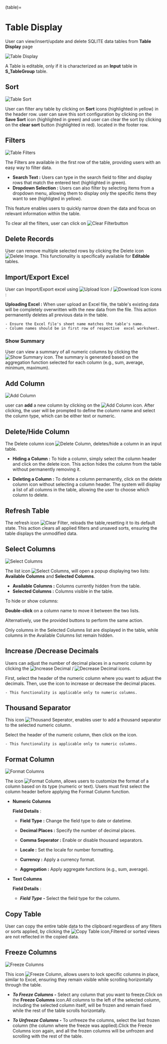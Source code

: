 (table)=

# Table Display

User can view/insert/update and delete SQLITE data tables from **Table Display** page

![Table Display](../images/table_display.png)

A Table is editable, only if it is characterized as an **Input** table in **S_TableGroup** table.

## Sort

![Table Sort](../images/sort_table.png)

User can filter any table by clicking on **Sort** icons (highlighted in yellow) in the header row. user can save this sort configuration by clicking on the **Save Sort** icon (highlighted in green) and user can clear the sort by clicking on the **clear sort** button (highlighted in red).  located in the footer row.


## Filters

![Table Filters](../images/table_filters.png)

The Filters are available in the first row of the table, providing users with an easy way to filter data.
* **Search Text :** Users can type in the search field to filter and display rows that match the entered text (highlighted in green).
* **Dropdown Selection :** Users can also filter by selecting items from a dropdown menu, allowing them to display only the specific items they want to see (highligted in yellow).

This feature enables users to quickly narrow down the data and focus on relevant information within the table.

To clear all the filters, user can click on ![Clear Filter](../images/icons/refresh_icon.png)button

## Delete Records

User can remove multiple selected rows by clicking the Delete icon ![Delete Image](../images/icons/trash-solid.png). This functionality is specifically available for **Editable** tables.

## Import/Export Excel

User can Import/Export excel using  ![Upload Icon](../images/icons/upload-solid.png) / ![Download Icon](../images/icons/download-solid.png) icons :

**Uploading Excel :** When user upload an Excel file, the table's existing data will be completely overwritten with the new data from the file. This action permanently deletes all previous data in the table.


```{note}
- Ensure the Excel file's sheet name matches the table's name.
- Column names should be in first row of respective  excel worksheet.
```
### Show Summary

User can view a summary of all numeric columns by clicking the ![Show Summary](../images/summary.png) icon. The summary is generated based on the aggregation function selected for each column (e.g., sum, average, minimum, maximum).

## Add Column

![Add Column](../images/import_excel.png)


user can **add** a new column by clicking on the ![Add Column](../images/icons/plus-circle-solid.png) icon. After clicking, the user will be prompted to define the column name and select the column type, which can be either text or numeric.

## Delete/Hide Column

The Delete column icon ![Delete Column](../images/icons/minus-circle-solid.png), deletes/hide a column in an input table.

* **Hiding a Column :** To hide a column, simply select the column header and click on the delete icon. This action hides the column from the table without permanently removing it.

* **Deleting a Column :** To delete a column permanently, click on the delete column icon without selecting a column header. The system will display a list of all columns in the table, allowing the user to choose which column to delete.


## Refresh Table

The refresh icon ![Clear Filter](../images/icons/refresh_icon.png), reloads the table,resetting it to its default state. This action clears all applied filters and unsaved sorts, ensuring the table displays the unmodified data.

## Select Columns

![Select Columns](../images/select_columns.png)

The list icon ![Select Columns](../images/icons/list-alt-solid.png), will open a popup displaying two lists: **Available Columns** and **Selected Columns**.

* **Available Columns :** Columns currently hidden from the table.
* **Selected Columns :** Columns visible in the table.

To hide or show columns:

**Double-click** on a column name to move it between the two lists.

Alternatively, use the provided buttons to perform the same action.

Only columns in the Selected Columns list are displayed in the table, while columns in the Available Columns list remain hidden.

## Increase /Decrease Decimals

Users can adjust the number of decimal places in a numeric column by clicking the ![Increase Decimal](../images/icons/chevron-left-solid.png) / ![Decrease Decimal](../images/icons/chevron-right-solid.png) icons.

First, select the header of the numeric column where you want to adjust the decimals. Then, use the icon to increase or decrease the decimal places.

```{Note}
- This functionality is applicable only to numeric columns.
```
## Thousand Separator

This icon ![Thousand Seperator](../images/thousandSeperator.png), enables user to add a thousand separator to the selected numeric column.

Select the header of the numeric column, then click on the icon.

```{Note}
- This functionality is applicable only to numeric columns.
```
## Format Column

![Format Columns](../images/format_column.png)

The icon ![Format Column](../images/icons/server-solid.png), allows users to customize the format of a column based on its type (numeric or text). Users must first select the column header before applying the Format Column function.

* **Numeric Columns**

    <!--![Delete Image](img/delete.jpg){align:center} -->

    **Field Details** :
    
    * **Field Type :** Change the field type to date or datetime.

    * **Decimal Places :** Specify the number of decimal places.

    * **Comma Seperator :** Enable or disable thousand separators.

    * **Locale :** Set the locale for number formatting.

    * **Currency :** Apply a currency format.

    * **Aggregation :** Apply aggregate functions (e.g., sum, average).

* **Text Columns** 

    <!--![Delete Image](img/delete.jpg){align:center} -->

    **Field Details** : 

    * ***Field Type -*** Select the field type for the column.

## Copy Table

User can copy the entire table data to the clipboard regardless of any filters or sorts applied, by clicking the ![Copy Table](../images/icons/copy-solid.png) icon,Filtered or sorted views are not reflected in the copied data.


## Freeze Columns

![Freeze Columns](../images/freeze_column.png)


This icon ![Freeze Column](../images/icons/columns-solid.png), allows users to lock specific columns in place, similar to Excel, ensuring they remain visible while scrolling horizontally through the table.

* ***To Freeze Columns -*** Select any column that you want to freeze.Click on the **Freeze Columns** icon.All columns to the left of the selected column, including the selected column itself, will be frozen and remain fixed while the rest of the table scrolls horizontally.

* ***To Unfreeze Columns -*** To unfreeze the columns, select the last frozen column (the column where the freeze was applied).Click the Freeze Columns icon again, and all the frozen columns will be unfrozen and scrolling with the rest of the table.


